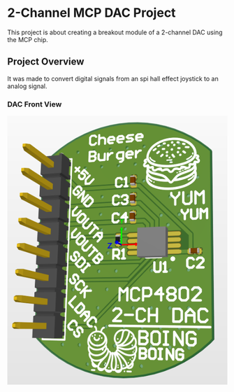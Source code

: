 # 2-Channel MCP DAC Project

This project is about creating a breakout module of a 2-channel DAC using the MCP chip.

## Project Overview

It was made to convert digital signals from an spi hall effect joystick to an analog signal.

### DAC Front View

![DAC Front View](images/dac_front.PNG "DAC Front View")

